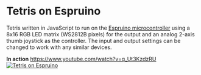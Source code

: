 # Tetris on Espruino
Tetris written in JavaScript to run on the [Espruino microcontroller](http://www.espruino.com) using a 8x16 RGB LED matrix (WS2812B pixels) for the output and an analog 2-axis thumb joystick as the controller.
The input and output settings can be changed to work with any similar devices.

**In action**
https://www.youtube.com/watch?v=q_Ut3KzdzRU
[![Tetris on Espruino](https://i.imgur.com/xoKn2av.gifv)](http://www.youtube.com/watch?v=q_Ut3KzdzRU "Tetris on Espruino")
